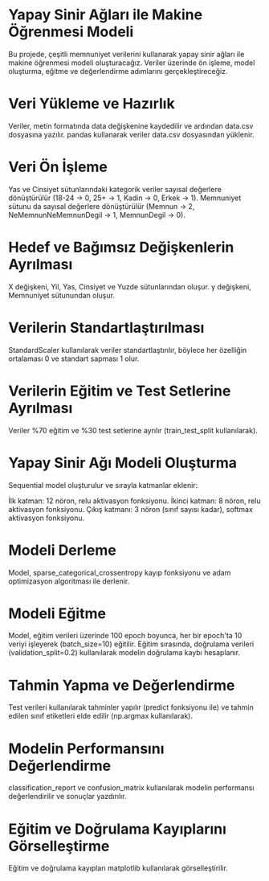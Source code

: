 # Yapay Sinir Ağları ile Makine Öğrenmesi Modeli
Bu projede, çeşitli memnuniyet verilerini kullanarak yapay sinir ağları ile makine öğrenmesi modeli oluşturacağız. Veriler üzerinde ön işleme, model oluşturma, eğitme ve değerlendirme adımlarını gerçekleştireceğiz.

# Veri Yükleme ve Hazırlık
Veriler, metin formatında data değişkenine kaydedilir ve ardından data.csv dosyasına yazılır.
pandas kullanarak veriler data.csv dosyasından yüklenir.

# Veri Ön İşleme
Yas ve Cinsiyet sütunlarındaki kategorik veriler sayısal değerlere dönüştürülür (18-24 -> 0, 25+ -> 1, Kadin -> 0, Erkek -> 1).
Memnuniyet sütunu da sayısal değerlere dönüştürülür (Memnun -> 2, NeMemnunNeMemnunDegil -> 1, MemnunDegil -> 0).

# Hedef ve Bağımsız Değişkenlerin Ayrılması
X değişkeni, Yil, Yas, Cinsiyet ve Yuzde sütunlarından oluşur.
y değişkeni, Memnuniyet sütunundan oluşur.

# Verilerin Standartlaştırılması
StandardScaler kullanılarak veriler standartlaştırılır, böylece her özelliğin ortalaması 0 ve standart sapması 1 olur.

# Verilerin Eğitim ve Test Setlerine Ayrılması
Veriler %70 eğitim ve %30 test setlerine ayrılır (train_test_split kullanılarak).

# Yapay Sinir Ağı Modeli Oluşturma
Sequential model oluşturulur ve sırayla katmanlar eklenir:

İlk katman: 12 nöron, relu aktivasyon fonksiyonu.
İkinci katman: 8 nöron, relu aktivasyon fonksiyonu.
Çıkış katmanı: 3 nöron (sınıf sayısı kadar), softmax aktivasyon fonksiyonu.

# Modeli Derleme
Model, sparse_categorical_crossentropy kayıp fonksiyonu ve adam optimizasyon algoritması ile derlenir.

# Modeli Eğitme
Model, eğitim verileri üzerinde 100 epoch boyunca, her bir epoch'ta 10 veriyi işleyerek (batch_size=10) eğitilir.
Eğitim sırasında, doğrulama verileri (validation_split=0.2) kullanılarak modelin doğrulama kaybı hesaplanır.

# Tahmin Yapma ve Değerlendirme
Test verileri kullanılarak tahminler yapılır (predict fonksiyonu ile) ve tahmin edilen sınıf etiketleri elde edilir (np.argmax kullanılarak).

# Modelin Performansını Değerlendirme
classification_report ve confusion_matrix kullanılarak modelin performansı değerlendirilir ve sonuçlar yazdırılır.

# Eğitim ve Doğrulama Kayıplarını Görselleştirme
Eğitim ve doğrulama kayıpları matplotlib kullanılarak görselleştirilir.

